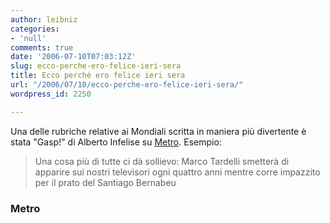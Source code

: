 ```yaml
---
author: leibniz
categories:
- 'null'
comments: true
date: '2006-07-10T07:03:12Z'
slug: ecco-perche-ero-felice-ieri-sera
title: Ecco perché ero felice ieri sera
url: "/2006/07/10/ecco-perche-ero-felice-ieri-sera/"
wordpress_id: 2250

---
```

Una delle rubriche relative ai Mondiali scritta in maniera più divertente è stata "Gasp!" di Alberto Infelise su [Metro](https://www.metronews.it/). Esempio:

> Una cosa più di tutte ci dà sollievo: Marco Tardelli smetterà di apparire sui nostri televisori ogni quattro anni mentre corre impazzito per il prato del Santiago Bernabeu

### Metro
